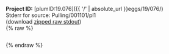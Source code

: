 **Project ID:** [plumID:19.076]({{ '/' | absolute_url }}eggs/19/076/)  
Stderr for source:  Pulling/001101/pl1   
(download [zipped raw stdout](pl1.plumed_master.stdout.txt.zip))  
{% raw %}
<pre>
</pre>
{% endraw %}
